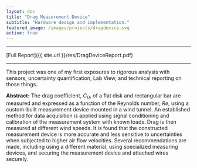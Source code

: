 ```yaml
---
layout: doc
title: "Drag Measurement Device"
subtitle: "Hardware design and implementation."
featured_image: /images/projects/dragdevice.svg
active: true
---
```


* * *
[Full Report]({{ site.url }}/res/DragDeviceReport.pdf)
* * *

This project was one of my first exposures to rigorous analysis with sensors, uncertainty quantification, Lab View, and technical reporting on those things.

**Abstract:** The drag coefficient, $C_D$, of a flat disk and rectangular bar are measured
and expressed as a function of the Reynolds number, $Re$, using a custom-built
measurement device mounted in a wind tunnel. An established method for data
acquisition is applied using signal conditioning and calibration of the measurement system with known loads. Drag is then measured at different wind speeds.
It is found that the constructed measurement device is more accurate and less
sensitive to uncertainties when subjected to higher air flow velocities. Several
recommendations are made, including using a different material, using specialized measuring devices, and securing the measurement device and attached wires
securely.
